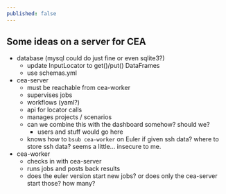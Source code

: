 ```yaml
---
published: false
---
```

## Some ideas on a server for CEA

- database (mysql could do just fine or even sqlite3?)
  - update InputLocator to get()/put() DataFrames
  - use schemas.yml
- cea-server
  - must be reachable from cea-worker
  - supervises jobs
  - workflows (yaml?)
  - api for locator calls
  - manages projects / scenarios
  - can we combine this with the dashboard somehow? should we?
    - users and stuff would go here
  - knows how to `bsub cea-worker` on Euler if given ssh data? where to store ssh data? seems a little... insecure to me.
- cea-worker
  - checks in with cea-server
  - runs jobs and posts back results
  - does the euler version start new jobs? or does only the cea-server start those? how many?
  
